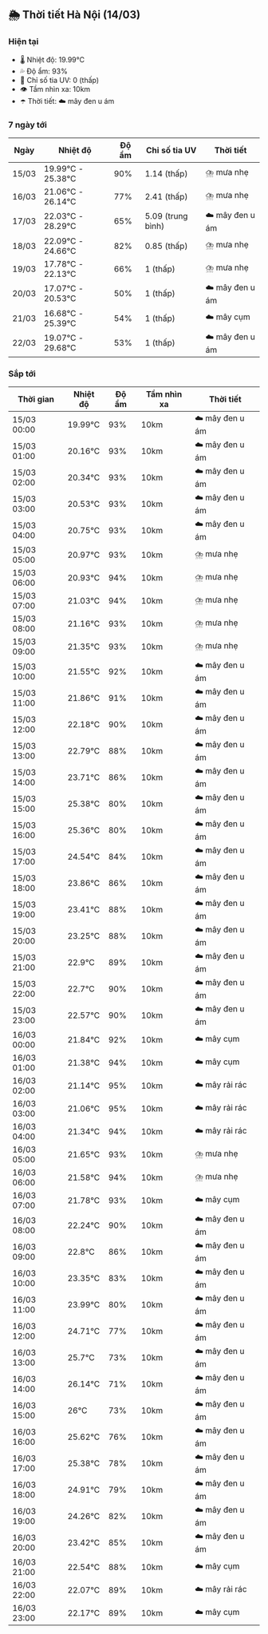 ## 🌦️ Thời tiết Hà Nội (14/03)

### Hiện tại

- 🌡️ Nhiệt độ: 19.99℃
- 💦 Độ ẩm: 93%
- 🌟 Chỉ số tia UV: 0 (thấp)
- 👁️ Tầm nhìn xa: 10km
- ☂️ Thời tiết: ☁️ mây đen u ám

### 7 ngày tới

| Ngày | Nhiệt độ | Độ ẩm | Chỉ số tia UV | Thời tiết |
| --- | --- | --- | --- | --- |
| 15/03 | 19.99℃ - 25.38℃ | 90% | 1.14 (thấp) | ⛈️ mưa nhẹ |
| 16/03 | 21.06℃ - 26.14℃ | 77% | 2.41 (thấp) | ⛈️ mưa nhẹ |
| 17/03 | 22.03℃ - 28.29℃ | 65% | 5.09 (trung bình) | ☁️ mây đen u ám |
| 18/03 | 22.09℃ - 24.66℃ | 82% | 0.85 (thấp) | ⛈️ mưa nhẹ |
| 19/03 | 17.78℃ - 22.13℃ | 66% | 1 (thấp) | ⛈️ mưa nhẹ |
| 20/03 | 17.07℃ - 20.53℃ | 50% | 1 (thấp) | ☁️ mây đen u ám |
| 21/03 | 16.68℃ - 25.39℃ | 54% | 1 (thấp) | ☁️ mây cụm |
| 22/03 | 19.07℃ - 29.68℃ | 53% | 1 (thấp) | ☁️ mây đen u ám |

### Sắp tới

| Thời gian | Nhiệt độ | Độ ẩm | Tầm nhìn xa | Thời tiết |
| --- | --- | --- | --- | --- |
| 15/03 00:00 | 19.99℃ | 93% | 10km | ☁️ mây đen u ám |
| 15/03 01:00 | 20.16℃ | 93% | 10km | ☁️ mây đen u ám |
| 15/03 02:00 | 20.34℃ | 93% | 10km | ☁️ mây đen u ám |
| 15/03 03:00 | 20.53℃ | 93% | 10km | ☁️ mây đen u ám |
| 15/03 04:00 | 20.75℃ | 93% | 10km | ☁️ mây đen u ám |
| 15/03 05:00 | 20.97℃ | 93% | 10km | ⛈️ mưa nhẹ |
| 15/03 06:00 | 20.93℃ | 94% | 10km | ⛈️ mưa nhẹ |
| 15/03 07:00 | 21.03℃ | 94% | 10km | ⛈️ mưa nhẹ |
| 15/03 08:00 | 21.16℃ | 93% | 10km | ⛈️ mưa nhẹ |
| 15/03 09:00 | 21.35℃ | 93% | 10km | ⛈️ mưa nhẹ |
| 15/03 10:00 | 21.55℃ | 92% | 10km | ☁️ mây đen u ám |
| 15/03 11:00 | 21.86℃ | 91% | 10km | ☁️ mây đen u ám |
| 15/03 12:00 | 22.18℃ | 90% | 10km | ☁️ mây đen u ám |
| 15/03 13:00 | 22.79℃ | 88% | 10km | ☁️ mây đen u ám |
| 15/03 14:00 | 23.71℃ | 86% | 10km | ☁️ mây đen u ám |
| 15/03 15:00 | 25.38℃ | 80% | 10km | ☁️ mây đen u ám |
| 15/03 16:00 | 25.36℃ | 80% | 10km | ☁️ mây đen u ám |
| 15/03 17:00 | 24.54℃ | 84% | 10km | ☁️ mây đen u ám |
| 15/03 18:00 | 23.86℃ | 86% | 10km | ☁️ mây đen u ám |
| 15/03 19:00 | 23.41℃ | 88% | 10km | ☁️ mây đen u ám |
| 15/03 20:00 | 23.25℃ | 88% | 10km | ☁️ mây đen u ám |
| 15/03 21:00 | 22.9℃ | 89% | 10km | ☁️ mây đen u ám |
| 15/03 22:00 | 22.7℃ | 90% | 10km | ☁️ mây đen u ám |
| 15/03 23:00 | 22.57℃ | 90% | 10km | ☁️ mây đen u ám |
| 16/03 00:00 | 21.84℃ | 92% | 10km | ☁️ mây cụm |
| 16/03 01:00 | 21.38℃ | 94% | 10km | ☁️ mây cụm |
| 16/03 02:00 | 21.14℃ | 95% | 10km | ☁️ mây rải rác |
| 16/03 03:00 | 21.06℃ | 95% | 10km | ☁️ mây rải rác |
| 16/03 04:00 | 21.34℃ | 94% | 10km | ☁️ mây rải rác |
| 16/03 05:00 | 21.65℃ | 93% | 10km | ⛈️ mưa nhẹ |
| 16/03 06:00 | 21.58℃ | 94% | 10km | ⛈️ mưa nhẹ |
| 16/03 07:00 | 21.78℃ | 93% | 10km | ☁️ mây cụm |
| 16/03 08:00 | 22.24℃ | 90% | 10km | ☁️ mây đen u ám |
| 16/03 09:00 | 22.8℃ | 86% | 10km | ☁️ mây đen u ám |
| 16/03 10:00 | 23.35℃ | 83% | 10km | ☁️ mây đen u ám |
| 16/03 11:00 | 23.99℃ | 80% | 10km | ☁️ mây đen u ám |
| 16/03 12:00 | 24.71℃ | 77% | 10km | ☁️ mây đen u ám |
| 16/03 13:00 | 25.7℃ | 73% | 10km | ☁️ mây đen u ám |
| 16/03 14:00 | 26.14℃ | 71% | 10km | ☁️ mây đen u ám |
| 16/03 15:00 | 26℃ | 73% | 10km | ☁️ mây đen u ám |
| 16/03 16:00 | 25.62℃ | 76% | 10km | ☁️ mây đen u ám |
| 16/03 17:00 | 25.38℃ | 78% | 10km | ☁️ mây đen u ám |
| 16/03 18:00 | 24.91℃ | 79% | 10km | ☁️ mây đen u ám |
| 16/03 19:00 | 24.26℃ | 82% | 10km | ☁️ mây đen u ám |
| 16/03 20:00 | 23.42℃ | 85% | 10km | ☁️ mây đen u ám |
| 16/03 21:00 | 22.54℃ | 88% | 10km | ☁️ mây cụm |
| 16/03 22:00 | 22.07℃ | 89% | 10km | ☁️ mây rải rác |
| 16/03 23:00 | 22.17℃ | 89% | 10km | ☁️ mây cụm |
